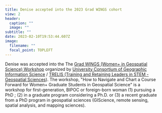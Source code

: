 ```yaml
---
title: Denise accepted into the 2023 Grad WINGS cohort
view: 2
header:
  caption: ""
  image: ""
subtitle: ""
date: 2023-02-10T19:53:44.607Z
image:
  filename: ""
  focal_point: TOPLEFT
---
```

Denise was accepted into the The [Grad WINGS (Women+ in Geospatial Science) Workshop](https://sites.google.com/umass.edu/gradwings/home) organized by [University Consortium of Geographic Information Science](https://www.google.com/url?q=https%3A%2F%2Fwww.ucgis.org%2F&sa=D&sntz=1&usg=AOvVaw1Pnqtnbq_1KbeNazayAKqe)   /  [TRELIS (Training and Retaining Leaders in STEM - Geospatial Sciences](https://www.google.com/url?q=https%3A%2F%2Fwww.ucgis.org%2Ftrelis&sa=D&sntz=1&usg=AOvVaw2TSAqgUv5_2OJETKNQP5SV)). The workshop, "How to Navigate and Chart a Course Forward for Women+ Graduate Students in Geospatial Science" is a workshop for first-generation, BIPOC or foreign-born woman (1) pursuing a PhD ; (2) in a graduate program considering a Ph.D. or (3) a recent graduate from a PhD program in geospatial sciences (GIScience, remote sensing, spatial analysis, and mapping sciences).
